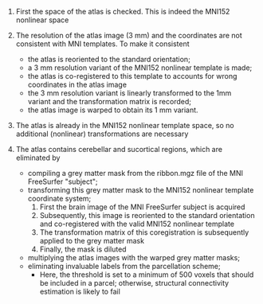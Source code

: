 1. First the space of the atlas is checked. This is indeed the MNI152 nonlinear space

2. The resolution of the atlas image (3 mm) and the coordinates are not consistent with MNI templates. To make it consistent
    - the atlas is reoriented to the standard orientation;
    - a 3 mm resolution variant of the MNI152 nonlinear template is made;
    - the atlas is co-registered to this template to accounts for wrong coordinates in the atlas image
    - the 3 mm resolution variant is linearly transformed to the 1mm variant and the transformation matrix is recorded;
    - the atlas image is warped to obtain its 1 mm variant.

3. The atlas is already in the MNI152 nonlinear template space, so no additional (nonlinear) transformations are necessary

4. The atlas contains cerebellar and sucortical regions, which are eliminated by
    - compiling a grey matter mask from the ribbon.mgz file of the MNI FreeSurfer "subject";
    - transforming this grey matter mask to the MNI152 nonlinear template coordinate system;
      1. First the brain image of the MNI FreeSurfer subject is acquired
      2. Subsequently, this image is reoriented to the standard orientation and co-registered with the valid MNI152 nonlinear template
      3. The transformation matrix of this coregistration is subsequently applied to the grey matter mask
      4. Finally, the mask is diluted
    - multiplying the atlas images with the warped grey matter masks;
    - eliminating invaluable labels from the parcellation scheme;
      - Here, the threshold is set to a minimum of 500 voxels that should be included in a parcel; otherwise, structural connectivity estimation is likely to fail
